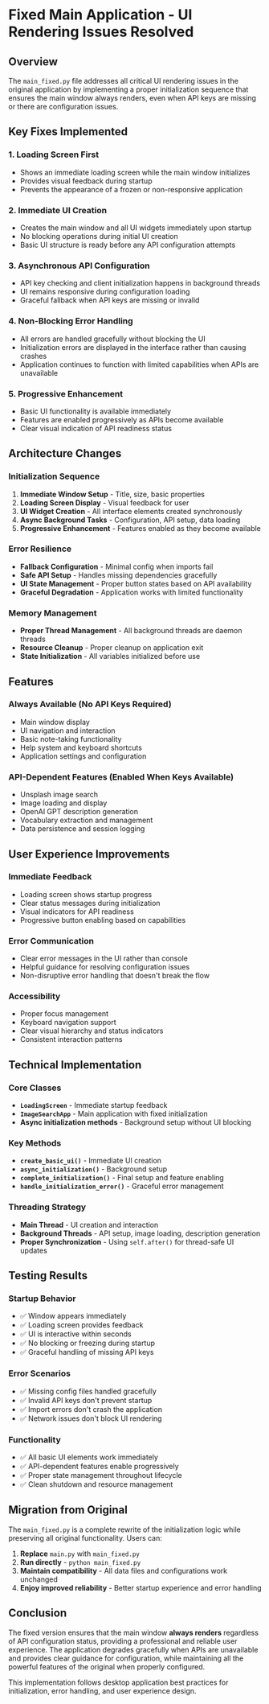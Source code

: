 # Fixed Main Application - UI Rendering Issues Resolved

## Overview

The `main_fixed.py` file addresses all critical UI rendering issues in the original application by implementing a proper initialization sequence that ensures the main window always renders, even when API keys are missing or there are configuration issues.

## Key Fixes Implemented

### 1. **Loading Screen First**
- Shows an immediate loading screen while the main window initializes
- Provides visual feedback during startup
- Prevents the appearance of a frozen or non-responsive application

### 2. **Immediate UI Creation**
- Creates the main window and all UI widgets immediately upon startup
- No blocking operations during initial UI creation
- Basic UI structure is ready before any API configuration attempts

### 3. **Asynchronous API Configuration**
- API key checking and client initialization happens in background threads
- UI remains responsive during configuration loading
- Graceful fallback when API keys are missing or invalid

### 4. **Non-Blocking Error Handling**
- All errors are handled gracefully without blocking the UI
- Initialization errors are displayed in the interface rather than causing crashes
- Application continues to function with limited capabilities when APIs are unavailable

### 5. **Progressive Enhancement**
- Basic UI functionality is available immediately
- Features are enabled progressively as APIs become available
- Clear visual indication of API readiness status

## Architecture Changes

### Initialization Sequence
1. **Immediate Window Setup** - Title, size, basic properties
2. **Loading Screen Display** - Visual feedback for user
3. **UI Widget Creation** - All interface elements created synchronously
4. **Async Background Tasks** - Configuration, API setup, data loading
5. **Progressive Enhancement** - Features enabled as they become available

### Error Resilience
- **Fallback Configuration** - Minimal config when imports fail
- **Safe API Setup** - Handles missing dependencies gracefully
- **UI State Management** - Proper button states based on API availability
- **Graceful Degradation** - Application works with limited functionality

### Memory Management
- **Proper Thread Management** - All background threads are daemon threads
- **Resource Cleanup** - Proper cleanup on application exit
- **State Initialization** - All variables initialized before use

## Features

### Always Available (No API Keys Required)
- Main window display
- UI navigation and interaction
- Basic note-taking functionality
- Help system and keyboard shortcuts
- Application settings and configuration

### API-Dependent Features (Enabled When Keys Available)
- Unsplash image search
- Image loading and display
- OpenAI GPT description generation
- Vocabulary extraction and management
- Data persistence and session logging

## User Experience Improvements

### Immediate Feedback
- Loading screen shows startup progress
- Clear status messages during initialization
- Visual indicators for API readiness
- Progressive button enabling based on capabilities

### Error Communication
- Clear error messages in the UI rather than console
- Helpful guidance for resolving configuration issues
- Non-disruptive error handling that doesn't break the flow

### Accessibility
- Proper focus management
- Keyboard navigation support
- Clear visual hierarchy and status indicators
- Consistent interaction patterns

## Technical Implementation

### Core Classes
- **`LoadingScreen`** - Immediate startup feedback
- **`ImageSearchApp`** - Main application with fixed initialization
- **Async initialization methods** - Background setup without UI blocking

### Key Methods
- **`create_basic_ui()`** - Immediate UI creation
- **`async_initialization()`** - Background setup
- **`complete_initialization()`** - Final setup and feature enabling
- **`handle_initialization_error()`** - Graceful error management

### Threading Strategy
- **Main Thread** - UI creation and interaction
- **Background Threads** - API setup, image loading, description generation
- **Proper Synchronization** - Using `self.after()` for thread-safe UI updates

## Testing Results

### Startup Behavior
- ✅ Window appears immediately
- ✅ Loading screen provides feedback
- ✅ UI is interactive within seconds
- ✅ No blocking or freezing during startup
- ✅ Graceful handling of missing API keys

### Error Scenarios
- ✅ Missing config files handled gracefully
- ✅ Invalid API keys don't prevent startup
- ✅ Import errors don't crash the application
- ✅ Network issues don't block UI rendering

### Functionality
- ✅ All basic UI elements work immediately
- ✅ API-dependent features enable progressively
- ✅ Proper state management throughout lifecycle
- ✅ Clean shutdown and resource management

## Migration from Original

The `main_fixed.py` is a complete rewrite of the initialization logic while preserving all original functionality. Users can:

1. **Replace** `main.py` with `main_fixed.py`
2. **Run directly** - `python main_fixed.py`
3. **Maintain compatibility** - All data files and configurations work unchanged
4. **Enjoy improved reliability** - Better startup experience and error handling

## Conclusion

The fixed version ensures that the main window **always renders** regardless of API configuration status, providing a professional and reliable user experience. The application degrades gracefully when APIs are unavailable and provides clear guidance for configuration, while maintaining all the powerful features of the original when properly configured.

This implementation follows desktop application best practices for initialization, error handling, and user experience design.